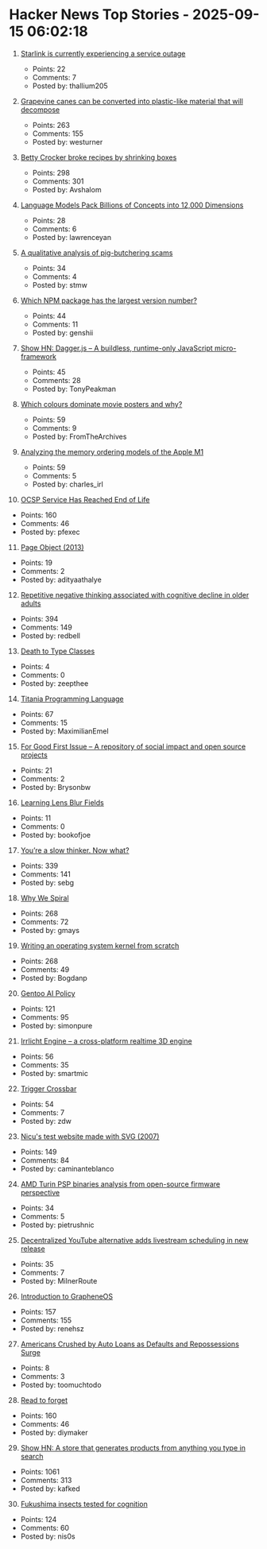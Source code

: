 # Hacker News Top Stories - 2025-09-15 06:02:18

1. [Starlink is currently experiencing a service outage](https://www.starlink.com/)
   - Points: 22
   - Comments: 7
   - Posted by: thallium205

2. [Grapevine canes can be converted into plastic-like material that will decompose](https://www.sdstate.edu/news/2025/08/can-grapevines-help-slow-plastic-waste-problem)
   - Points: 263
   - Comments: 155
   - Posted by: westurner

3. [Betty Crocker broke recipes by shrinking boxes](https://www.cubbyathome.com/boxed-cake-mix-sizes-have-shrunk-80045058)
   - Points: 298
   - Comments: 301
   - Posted by: Avshalom

4. [Language Models Pack Billions of Concepts into 12,000 Dimensions](https://nickyoder.com/johnson-lindenstrauss/)
   - Points: 28
   - Comments: 6
   - Posted by: lawrenceyan

5. [A qualitative analysis of pig-butchering scams](https://arxiv.org/abs/2503.20821)
   - Points: 34
   - Comments: 4
   - Posted by: stmw

6. [Which NPM package has the largest version number?](https://adamhl.dev/blog/largest-number-in-npm-package/)
   - Points: 44
   - Comments: 11
   - Posted by: genshii

7. [Show HN: Dagger.js – A buildless, runtime-only JavaScript micro-framework](https://daggerjs.org)
   - Points: 45
   - Comments: 28
   - Posted by: TonyPeakman

8. [Which colours dominate movie posters and why?](https://stephenfollows.com/p/which-colours-dominate-movie-posters-and-why)
   - Points: 59
   - Comments: 9
   - Posted by: FromTheArchives

9. [Analyzing the memory ordering models of the Apple M1](https://www.sciencedirect.com/science/article/pii/S1383762124000390)
   - Points: 59
   - Comments: 5
   - Posted by: charles_irl

10. [OCSP Service Has Reached End of Life](https://letsencrypt.org/2025/08/06/ocsp-service-has-reached-end-of-life)
   - Points: 160
   - Comments: 46
   - Posted by: pfexec

11. [Page Object (2013)](https://martinfowler.com/bliki/PageObject.html)
   - Points: 19
   - Comments: 2
   - Posted by: adityaathalye

12. [Repetitive negative thinking associated with cognitive decline in older adults](https://bmcpsychiatry.biomedcentral.com/articles/10.1186/s12888-025-06815-2)
   - Points: 394
   - Comments: 149
   - Posted by: redbell

13. [Death to Type Classes](https://jappie.me/death-to-type-classes.html)
   - Points: 4
   - Comments: 0
   - Posted by: zeepthee

14. [Titania Programming Language](https://github.com/gingerBill/titania)
   - Points: 67
   - Comments: 15
   - Posted by: MaximilianEmel

15. [For Good First Issue – A repository of social impact and open source projects](https://forgoodfirstissue.github.com/)
   - Points: 21
   - Comments: 2
   - Posted by: Brysonbw

16. [Learning Lens Blur Fields](https://blur-fields.github.io/)
   - Points: 11
   - Comments: 0
   - Posted by: bookofjoe

17. [You’re a slow thinker. Now what?](https://chillphysicsenjoyer.substack.com/p/youre-a-slow-thinker-now-what)
   - Points: 339
   - Comments: 141
   - Posted by: sebg

18. [Why We Spiral](https://behavioralscientist.org/why-we-spiral/)
   - Points: 268
   - Comments: 72
   - Posted by: gmays

19. [Writing an operating system kernel from scratch](https://popovicu.com/posts/writing-an-operating-system-kernel-from-scratch/)
   - Points: 268
   - Comments: 49
   - Posted by: Bogdanp

20. [Gentoo AI Policy](https://wiki.gentoo.org/wiki/Project:Council/AI_policy)
   - Points: 121
   - Comments: 95
   - Posted by: simonpure

21. [Irrlicht Engine – a cross-platform realtime 3D engine](https://irrlicht.sourceforge.io/?page_id=45)
   - Points: 56
   - Comments: 35
   - Posted by: smartmic

22. [Trigger Crossbar](https://serd.es/2025/09/14/Trigger-crossbar.html)
   - Points: 54
   - Comments: 7
   - Posted by: zdw

23. [Nicu's test website made with SVG (2007)](https://svg.nicubunu.ro/)
   - Points: 149
   - Comments: 84
   - Posted by: caminanteblanco

24. [AMD Turin PSP binaries analysis from open-source firmware perspective](https://blog.3mdeb.com/2025/2025-09-11-gigabyte-mz33-ar1-blob-analysis/)
   - Points: 34
   - Comments: 5
   - Posted by: pietrushnic

25. [Decentralized YouTube alternative adds livestream scheduling in new release](https://news.itsfoss.com/peertube-7-3/)
   - Points: 35
   - Comments: 7
   - Posted by: MilnerRoute

26. [Introduction to GrapheneOS](https://dataswamp.org/~solene/2025-01-12-intro-to-grapheneos.html)
   - Points: 157
   - Comments: 155
   - Posted by: renehsz

27. [Americans Crushed by Auto Loans as Defaults and Repossessions Surge](https://www.carscoops.com/2025/09/auto-loan-delinquencies-are-off-the-dial-and-even-prime-borrowers-are-struggling/)
   - Points: 8
   - Comments: 3
   - Posted by: toomuchtodo

28. [Read to forget](https://mo42.bearblog.dev/read-to-forget/)
   - Points: 160
   - Comments: 46
   - Posted by: diymaker

29. [Show HN: A store that generates products from anything you type in search](https://anycrap.shop/)
   - Points: 1061
   - Comments: 313
   - Posted by: kafked

30. [Fukushima insects tested for cognition](https://news.cnrs.fr/articles/fukushima-insects-tested-for-cognition)
   - Points: 124
   - Comments: 60
   - Posted by: nis0s

